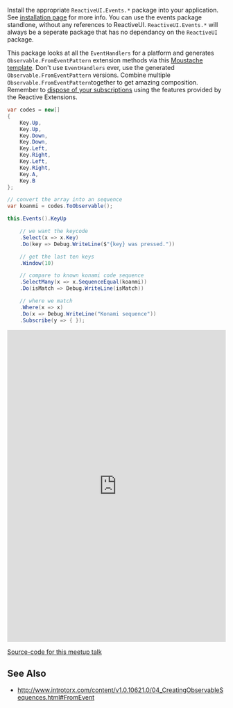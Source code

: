Install the appropriate `ReactiveUI.Events.*` package into your application. See <a href="https://reactiveui.net/docs/getting-started/installation/">installation page</a> for more info. You can use the events package standlone, without any references to ReactiveUI. `ReactiveUI.Events.*` will always be a seperate package that has no dependancy on the `ReactiveUI` package.

This package looks at all the `EventHandlers` for a platform and generates  `Observable.FromEventPattern` extension methods via this [Moustache template](https://github.com/reactiveui/ReactiveUI/blob/master/src/EventBuilder/DefaultTemplate.mustache). Don't use `EventHandlers` ever, use the generated `Observable.FromEventPattern` versions. Combine multiple `Observable.FromEventPattern`together to get amazing composition. Remember to [dispose of your subscriptions](https://reactiveui.net/docs/concepts/reactive-programming/subscriptions#lifecycle) using the features provided by the Reactive Extensions.

```csharp
var codes = new[]
{
    Key.Up,
    Key.Up,
    Key.Down,
    Key.Down,
    Key.Left,
    Key.Right,
    Key.Left,
    Key.Right,
    Key.A,
    Key.B
};

// convert the array into an sequence
var koanmi = codes.ToObservable();

this.Events().KeyUp

    // we want the keycode
    .Select(x => x.Key)
    .Do(key => Debug.WriteLine($"{key} was pressed."))

    // get the last ten keys
    .Window(10)

    // compare to known konami code sequence
    .SelectMany(x => x.SequenceEqual(koanmi))
    .Do(isMatch => Debug.WriteLine(isMatch))

    // where we match
    .Where(x => x)
    .Do(x => Debug.WriteLine("Konami sequence"))
    .Subscribe(y => { });
```


<iframe width="100%" height="720" src="https://www.youtube.com/embed/tNn-7fen3DA" frameborder="0" allowfullscreen></iframe>

[Source-code for this meetup talk](https://github.com/reactiveui/meetups/blob/master/002%20-%20reactiveui-events%20-%20the%20super%20cool%20package.zip)

## See Also
* http://www.introtorx.com/content/v1.0.10621.0/04_CreatingObservableSequences.html#FromEvent
